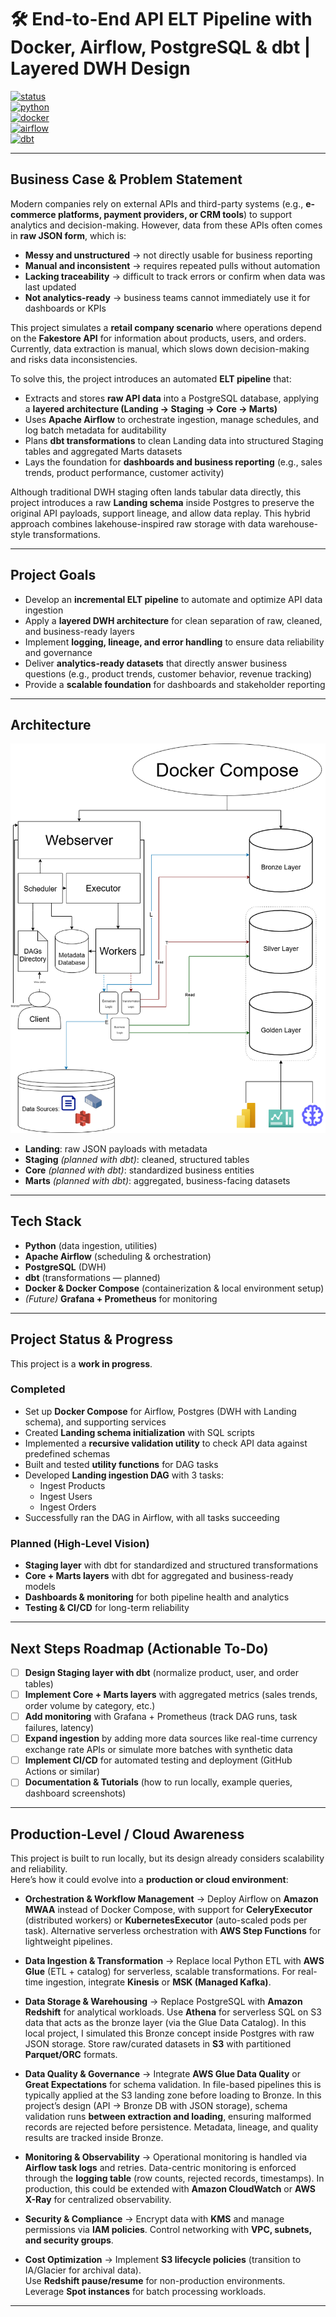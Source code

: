 # 🛠️ End-to-End API ELT Pipeline with Docker, Airflow, PostgreSQL & dbt | Layered DWH Design

[![status](https://img.shields.io/badge/status-WIP-orange)]()  
[![python](https://img.shields.io/badge/Made%20with-Python-blue)]()  
[![docker](https://img.shields.io/badge/Docker-Compose-informational)]()  
[![airflow](https://img.shields.io/badge/Apache-Airflow-0099CC)]()  
[![dbt](https://img.shields.io/badge/dbt-planned-lightgrey)]()  

---

## Business Case & Problem Statement
Modern companies rely on external APIs and third-party systems (e.g., **e-commerce platforms, payment providers, or CRM tools**) to support analytics and decision-making. However, data from these APIs often comes in **raw JSON form**, which is:  

- **Messy and unstructured** → not directly usable for business reporting  
- **Manual and inconsistent** → requires repeated pulls without automation  
- **Lacking traceability** → difficult to track errors or confirm when data was last updated  
- **Not analytics-ready** → business teams cannot immediately use it for dashboards or KPIs  

This project simulates a **retail company scenario** where operations depend on the **Fakestore API** for information about products, users, and orders. Currently, data extraction is manual, which slows down decision-making and risks data inconsistencies.  

To solve this, the project introduces an automated **ELT pipeline** that:  
- Extracts and stores **raw API data** into a PostgreSQL database, applying a **layered architecture (Landing → Staging → Core → Marts)**  
- Uses **Apache Airflow** to orchestrate ingestion, manage schedules, and log batch metadata for auditability  
- Plans **dbt transformations** to clean Landing data into structured Staging tables and aggregated Marts datasets  
- Lays the foundation for **dashboards and business reporting** (e.g., sales trends, product performance, customer activity)

Although traditional DWH staging often lands tabular data directly, this project introduces a raw **Landing schema** inside Postgres to preserve the original API payloads, support lineage, and allow data replay. This hybrid approach combines lakehouse-inspired raw storage with data warehouse-style transformations.

---

## Project Goals  
- Develop an **incremental ELT pipeline** to automate and optimize API data ingestion  
- Apply a **layered DWH architecture** for clean separation of raw, cleaned, and business-ready layers  
- Implement **logging, lineage, and error handling** to ensure data reliability and governance  
- Deliver **analytics-ready datasets** that directly answer business questions (e.g., product trends, customer behavior, revenue tracking)  
- Provide a **scalable foundation** for dashboards and stakeholder reporting  

---

## Architecture

<p align="center">
  <img src="./docs/airflow_elt_diagram.drawio.png" alt="Pipeline Architecture" width="600"/>
</p>

- **Landing**: raw JSON payloads with metadata  
- **Staging** *(planned with dbt)*: cleaned, structured tables  
- **Core** *(planned with dbt)*: standardized business entities  
- **Marts** *(planned with dbt)*: aggregated, business-facing datasets  

---

## Tech Stack
- **Python** (data ingestion, utilities)  
- **Apache Airflow** (scheduling & orchestration)  
- **PostgreSQL** (DWH)  
- **dbt** (transformations — planned)  
- **Docker & Docker Compose** (containerization & local environment setup)  
- *(Future)* **Grafana + Prometheus** for monitoring  

---

## Project Status & Progress
This project is a **work in progress**.  

### Completed
- Set up **Docker Compose** for Airflow, Postgres (DWH with Landing schema), and supporting services  
- Created **Landing schema initialization** with SQL scripts  
- Implemented a **recursive validation utility** to check API data against predefined schemas  
- Built and tested **utility functions** for DAG tasks  
- Developed **Landing ingestion DAG** with 3 tasks:  
  - Ingest Products  
  - Ingest Users  
  - Ingest Orders  
- Successfully ran the DAG in Airflow, with all tasks succeeding  

### Planned (High-Level Vision)
- **Staging layer** with dbt for standardized and structured transformations  
- **Core + Marts layers** with dbt for aggregated and business-ready models  
- **Dashboards & monitoring** for both pipeline health and analytics  
- **Testing & CI/CD** for long-term reliability  

---

## Next Steps Roadmap (Actionable To-Do)
- [ ] **Design Staging layer with dbt** (normalize product, user, and order tables)  
- [ ] **Implement Core + Marts layers** with aggregated metrics (sales trends, order volume by category, etc.)  
- [ ] **Add monitoring** with Grafana + Prometheus (track DAG runs, task failures, latency)  
- [ ] **Expand ingestion** by adding more data sources like real-time currency exchange rate APIs or simulate more batches with synthetic data  
- [ ] **Implement CI/CD** for automated testing and deployment (GitHub Actions or similar)  
- [ ] **Documentation & Tutorials** (how to run locally, example queries, dashboard screenshots)  

---

## Production-Level / Cloud Awareness
This project is built to run locally, but its design already considers scalability and reliability.  
Here’s how it could evolve into a **production or cloud environment**:

- **Orchestration & Workflow Management** → 
  Deploy Airflow on **Amazon MWAA** instead of Docker Compose, with support for **CeleryExecutor** (distributed workers) or **KubernetesExecutor** (auto-scaled pods per task). Alternative serverless orchestration with **AWS Step Functions** for lightweight pipelines.

- **Data Ingestion & Transformation** → 
  Replace local Python ETL with **AWS Glue** (ETL + catalog) for serverless, scalable transformations. For real-time ingestion, integrate **Kinesis** or **MSK (Managed Kafka)**.

- **Data Storage & Warehousing** → 
  Replace PostgreSQL with **Amazon Redshift** for analytical workloads. Use **Athena** for serverless SQL on S3 data that acts as the bronze layer (via the Glue Data Catalog). In this local project, I simulated this Bronze concept inside Postgres with raw JSON storage. Store raw/curated datasets in **S3** with partitioned **Parquet/ORC** formats.

- **Data Quality & Governance** → 
  Integrate **AWS Glue Data Quality** or **Great Expectations** for schema validation. In file-based pipelines this is typically applied at the S3 landing zone before loading to Bronze. In this project’s design (API → Bronze DB with JSON storage), schema validation runs **between extraction and loading**, ensuring malformed records are rejected before persistence. Metadata, lineage, and quality results are tracked inside Bronze.

- **Monitoring & Observability** → 
  Operational monitoring is handled via **Airflow task logs** and retries. Data-centric monitoring is enforced through the **logging table** (row counts, rejected records, timestamps). In production, this could be extended with **Amazon CloudWatch** or **AWS X-Ray** for centralized observability.

- **Security & Compliance** → 
  Encrypt data with **KMS** and manage permissions via **IAM policies**. 
  Control networking with **VPC, subnets,  and security groups**.

- **Cost Optimization** →
  Implement **S3 lifecycle policies** (transition to IA/Glacier for archival data).  
  Use **Redshift pause/resume** for non-production environments.  
  Leverage **Spot instances** for batch processing workloads.

---